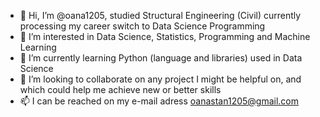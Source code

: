 - 👋 Hi, I’m @oana1205, studied Structural Engineering (Civil) currently processing my career switch to Data Science Programming
- 👀 I’m interested in Data Science, Statistics, Programming and Machine Learning
- 🌱 I’m currently learning Python (language and libraries) used in Data Science 
- 💞️ I’m looking to collaborate on any project I might be helpful on, and which could help me achieve new or better skills
- 📫 I can be reached on my e-mail adress oanastan1205@gmail.com 

<!---
oana1205/oana1205 is a ✨ special ✨ repository because its `README.md` (this file) appears on your GitHub profile.
You can click the Preview link to take a look at your changes.
--->
